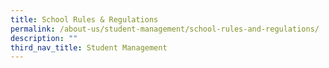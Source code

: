 ```yaml
---
title: School Rules & Regulations
permalink: /about-us/student-management/school-rules-and-regulations/
description: ""
third_nav_title: Student Management
---
```

